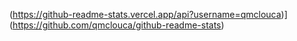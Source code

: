 (https://github-readme-stats.vercel.app/api?username=qmclouca)](https://github.com/qmclouca/github-readme-stats)
